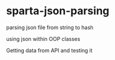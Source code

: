 # sparta-json-parsing

parsing json file from string to hash

using json within OOP classes

Getting data from API and testing it
